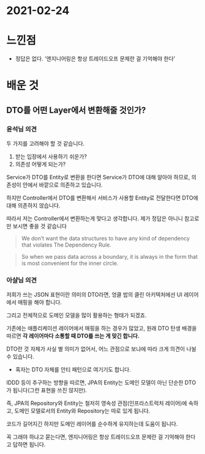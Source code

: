 # 2021-02-24

# 느낀점

- 정답은 없다. '엔지니어링은 항상 트레이드오프 문제란 걸 기억해야 한다'

# 배운 것

## DTO를 어떤 Layer에서 변환해줄 것인가?

### 윤석님 의견

두 가지를 고려해야 할 것 같습니다.

1. 받는 입장에서 사용하기 쉬운가?
2. 의존성 어떻게 되는가?

Service가 DTO를 Entity로 변환을 한다면 Service가 DTO에 대해 알아야 하므로, 의존성이 안에서 바깥으로 의존하고 있습니다.

하지만 Controller에서 DTO를 변환해서 서비스가 사용할 Entity로 전달한다면 DTO에 대해 의존하지 않습니다.

따라서 저는 Controller에서 변환하는게 맞다고 생각합니다. 제가 정답은 아니니 참고로만 보시면 좋을 것 같습니다

> We don’t want the data structures to have any kind of dependency that violates The Dependency Rule.

> So when we pass data across a boundary, it is always in the form that is most convenient for the inner circle.

### 아샬님 의견

저희가 쓰는 JSON 표현이란 의미의 DTO라면, 엉클 밥의 클린 아키텍처에선 UI 레이어에서 매핑을 해야 합니다.

그리고 전체적으로 도메인 모델을 많이 활용하는 형태가 되겠죠.

기존에는 애플리케이션 레이어에서 매핑을 하는 경우가 많았고, 원래 DTO 탄생 배경을 따르면 **각 레이어마다 소통할 때 DTO를 쓰는 게 맞긴 합니다.**

DTO란 것 자체가 사실 별 의미가 없어서, 어느 관점으로 보냐에 따라 크게 의견이 나뉠 수 있습니다.

- 혹자는 DTO 자체를 안티 패턴으로 여기기도 합니다.

IDDD 등이 추구하는 방향을 따르면, JPA의 Entity는 도메인 모델이 아닌 단순한 DTO가 됩니다(그런 표현을 쓰진 않지만).

즉, JPA의 Repository와 Entity는 철저히 영속성 관점(인프라스트럭처 레이어)에 속하고, 도메인 모델로서의 Entity와 Repository는 따로 있게 됩니다.

코드가 길어지긴 하지만 도메인 레이어를 순수하게 유지하는데 도움이 됩니다.

꼭 그래야 하냐고 묻는다면, 엔지니어링은 항상 트레이드오프 문제란 걸 기억해야 한다고 답하면 됩니다.